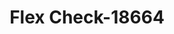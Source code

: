 ---
f_zip-code: 16335
f_state-code: PA
title: Flex Check-18664
f_phone: 814-724-1199
f_city-only: Meadville
f_address: 16039 Conneaut Lake Rd Meadville
f_location-unique-id: '18664'
slug: flex-check-18664
updated-on: '2024-05-30T13:46:58.046Z'
created-on: '2024-05-30T13:36:59.803Z'
published-on: '2024-05-30T13:54:32.469Z'
f_city-state: cms/city/meadville-pa.md
f_company: cms/company/flex-check.md
f_state: cms/state/pennsylvania.md
layout: '[payday-loan].html'
tags: payday-loan
---